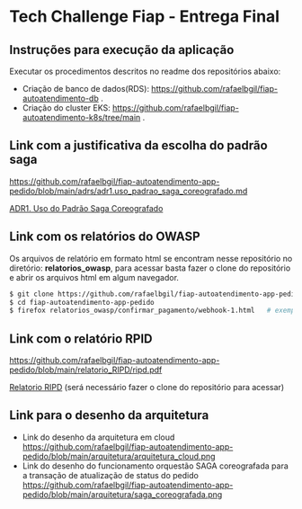 # Tech Challenge Fiap - Entrega Final
## Instruções para execução da aplicação
Executar os procedimentos descritos no readme dos repositórios abaixo:
- Criação de banco de dados(RDS): https://github.com/rafaelbgil/fiap-autoatendimento-db .
- Criação do cluster EKS: https://github.com/rafaelbgil/fiap-autoatendimento-k8s/tree/main .

## Link com a justificativa da escolha do padrão saga
https://github.com/rafaelbgil/fiap-autoatendimento-app-pedido/blob/main/adrs/adr1.uso_padrao_saga_coreografado.md

[ADR1. Uso do Padrão Saga Coreografado](/adrs/adr1.uso_padrao_saga_coreografado.md)

## Link com os relatórios do OWASP 
Os arquivos de relatório em formato html se encontram nesse repositório no diretório: **relatorios_owasp**, para acessar basta fazer o clone do repositório e abrir os arquivos html em algum navegador.

```bash
$ git clone https://github.com/rafaelbgil/fiap-autoatendimento-app-pedido.git
$ cd fiap-autoatendimento-app-pedido
$ firefox relatorios_owasp/confirmar_pagamento/webhook-1.html   # exemplo utilizando o navegador firefox
```

## Link com o relatório RPID 
https://github.com/rafaelbgil/fiap-autoatendimento-app-pedido/blob/main/relatorio_RIPD/ripd.pdf

[Relatorio RIPD](/relatorio_RIPD/ripd.pdf)
(será necessário fazer o clone do repositório para acessar)
## Link para o desenho da arquitetura
-  Link do desenho da arquitetura em cloud https://github.com/rafaelbgil/fiap-autoatendimento-app-pedido/blob/main/arquitetura/arquitetura_cloud.png
-  Link do desenho do funcionamento orquestão SAGA coreografada para a transação de atualização de status do pedido https://github.com/rafaelbgil/fiap-autoatendimento-app-pedido/blob/main/arquitetura/saga_coreografada.png

